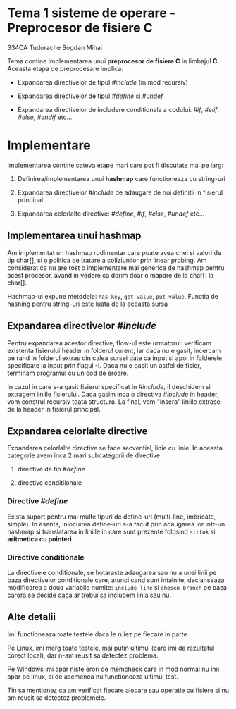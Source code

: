 # Tema 1 sisteme de operare - Preprocesor de fisiere C

334CA Tudorache Bogdan Mihai

Tema contine implementarea unui **preprocesor de fisiere C** in limbajul **C**. 
Aceasta etapa de preprocesare implica: 

* Expandarea directivelor de tipul *#include* (in mod recursiv) 

* Expandarea directivelor de tipul *#define* si *#undef*  

* Expandarea directivelor de includere conditionala a codului: *#if*, *#elif*, *#else*, *#endif* etc...

# Implementare

Implementarea contine cateva etape mari care pot fi discutate mai pe larg:

1. Definirea/implementarea unui **hashmap** care functioneaza cu string-uri

2. Expandarea directivelor *#include* de adaugare de noi definitii in fisierul principal

3. Expandarea celorlalte directive: *#define*, *#if*, *#else*, *#undef* etc...

## Implementarea unui hashmap

Am implementat un hashmap rudimentar care poate avea chei si valori de tip 
char[], si o politica de tratare a coliziunilor prin linear probing. 
Am considerat ca nu are rost o implementare mai generica de hashmap pentru
acest procesor, avand in vedere ca dorim doar o mapare de la char[] la char[].

Hashmap-ul expune metodele: ```has_key```, ```get_value```, ```put_value```. 
Functia de hashing pentru string-uri este luata de la [aceasta sursa](http://www.cse.yorku.ca/~oz/hash.html)

## Expandarea directivelor *#include*

Pentru expandarea acestor directive, flow-ul este urmatorul: verificam
existenta fisierului header in folderul curent, iar daca nu e gasit, incercam
pe rand in folderul extras din calea sursei date ca input si apoi in folderele
specificate la input prin flagul -I. Daca nu e gasit un astfel de fisier,
terminam programul cu un cod de eroare.

In cazul in care s-a gasit fisierul specificat in *#include*, il deschidem si
extragem liniile fisierului. Daca gasim inca o directiva *#include* in header,
vom construi recursiv toata structura. La final, vom "insera" liniile extrase 
de la header in fisierul principal.

## Expandarea celorlalte directive

Expandarea celorlalte directive se face secvential, linie cu linie.
In aceasta categorie avem inca 2 mari subcategorii de directive:

1. directive de tip *#define*

2. directive conditiionale

### Directive *#define*

Exista suport pentru mai multe tipuri de define-uri (multi-line, imbricate, simple). In esenta, inlocuirea define-uri s-a facut prin adaugarea lor intr-un
hashmap si translatarea in liniile in care sunt prezente folosind ```strtok```
si **aritmetica cu pointeri**.

### Directive conditionale

La directivele conditionale, se hotaraste adaugarea sau nu a unei linii pe baza
directivelor conditionale care, atunci cand sunt intalnite, declanseaza
modificarea a doua variabile numite: ```include_line``` si ```chosen_branch```
pe baza carora se decide daca ar trebui sa includem linia sau nu.

## Alte detalii

Imi functioneaza toate testele daca le rulez pe fiecare in parte. 

Pe Linux, imi merg toate testele, mai putin ultimul (care imi da rezultatul
 corect local), dar n-am reusit sa detectez problema.

Pe Windows imi apar niste erori de memcheck care in mod normal nu imi apar pe 
linux, si de asemenea nu functioneaza ultimul test.

Tin sa mentionez ca am verificat fiecare alocare sau operatie cu fisiere si nu
am reusit sa detectez problemele.


